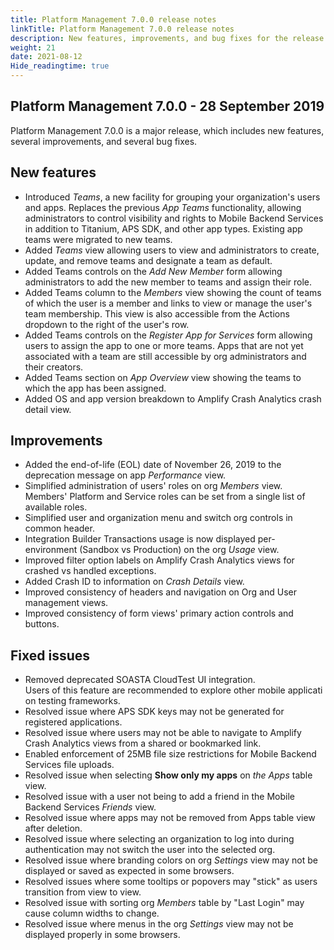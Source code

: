 ```yaml
---
title: Platform Management 7.0.0 release notes
linkTitle: Platform Management 7.0.0 release notes
description: New features, improvements, and bug fixes for the release.
weight: 21
date: 2021-08-12
Hide_readingtime: true
---
```


## Platform Management 7.0.0 - 28 September 2019

Platform Management 7.0.0 is a major release, which includes new features, several improvements, and several bug fixes.

## New features

* Introduced _Teams_, a new facility for grouping your organization's users and apps. Replaces the previous _App Teams_ functionality, allowing administrators to control visibility and rights to Mobile Backend Services in addition to Titanium, APS SDK, and other app types. Existing app teams were migrated to new teams.
* Added _Teams_ view allowing users to view and administrators to create, update, and remove teams and designate a team as default.
* Added Teams controls on the _Add New Member_ form allowing administrators to add the new member to teams and assign their role.
* Added Teams column to the _Members_ view showing the count of teams of which the user is a member and links to view or manage the user's team membership. This view is also accessible from the Actions dropdown to the right of the user's row.
* Added Teams controls on the _Register App for Services_ form allowing users to assign the app to one or more teams. Apps that are not yet associated with a team are still accessible by org administrators and their creators.
* Added Teams section on _App Overview_ view showing the teams to which the app has been assigned.
* Added OS and app version breakdown to Amplify Crash Analytics crash detail view.

## Improvements

* Added the end-of-life (EOL) date of November 26, 2019 to the deprecation message on app _Performance_ view.
* Simplified administration of users' roles on org _Members_ view. Members' Platform and Service roles can be set from a single list of available roles.
* Simplified user and organization menu and switch org controls in common header.
* Integration Builder Transactions usage is now displayed per-environment (Sandbox vs Production) on the org _Usage_ view.
* Improved filter option labels on Amplify Crash Analytics views for crashed vs handled exceptions.
* Added Crash ID to information on _Crash Details_ view.
* Improved consistency of headers and navigation on Org and User management views.
* Improved consistency of form views' primary action controls and buttons.

## Fixed issues

* Removed deprecated SOASTA CloudTest UI integration. Users of this feature are recommended to explore other mobile application testing frameworks.
* Resolved issue where APS SDK keys may not be generated for registered applications.
* Resolved issue where users may not be able to navigate to Amplify Crash Analytics views from a shared or bookmarked link.
* Enabled enforcement of 25MB file size restrictions for Mobile Backend Services file uploads.
* Resolved issue when selecting **Show only my apps** on _the Apps_ table view.
* Resolved issue with a user not being to add a friend in the Mobile Backend Services _Friends_ view.
* Resolved issue where apps may not be removed from Apps table view after deletion.
* Resolved issue where selecting an organization to log into during authentication may not switch the user into the selected org.
* Resolved issue where branding colors on org _Settings_ view may not be displayed or saved as expected in some browsers.
* Resolved issues where some tooltips or popovers may "stick" as users transition from view to view.
* Resolved issue with sorting org _Members_ table by "Last Login" may cause column widths to change.
* Resolved issue where menus in the org _Settings_ view may not be displayed properly in some browsers.
